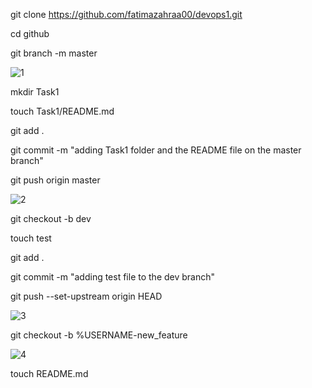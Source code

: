 git clone https://github.com/fatimazahraa00/devops1.git

cd github

git branch -m master

![1](https://github.com/user-attachments/assets/595981f2-bdd8-4c03-9eae-c26c9603ffb9)

mkdir Task1

touch Task1/README.md

git add .

git commit -m "adding Task1 folder and the README file on the master branch"

git push origin master

![2](https://github.com/user-attachments/assets/ee3206db-8e66-4886-a119-73bb92cac640)

git checkout -b dev

touch test

git add .

git commit -m "adding test file to the dev branch"

git push --set-upstream origin HEAD


![3](https://github.com/user-attachments/assets/c6b042b3-10b5-4852-9921-6585c63f9cc3)

git checkout -b %USERNAME-new_feature

![4](https://github.com/user-attachments/assets/b88a43d0-6726-43d1-8ef2-f31c9744f421)

touch README.md

